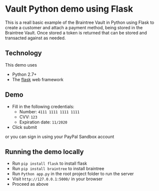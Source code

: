 # Vault Python demo using Flask 

This is a reall basic example of the Braintree Vault in Python using Flask to create a customer and attach a payment method, being stored in the Braintree Vault. Once stored a token is returned that can be stored and transacted against as needed.

## Technology

This demo uses

* Python 2.7+
* The [flask](http://flask.pocoo.org/) web framework

## Demo

* Fill in the following credentials:
  * Number: `4111 1111 1111 1111`
  * CVV: `123`
  * Expiration date: `11/2020`
* Click submit

or you can sign in using your PayPal Sandbox account

## Running the demo locally

* Run `pip install flask` to install flask
* Run `pip install braintree` to install braintree 
* Run `Python app.py` in the root project folder to run the server 
* Visit `http://127.0.0.1:5000/` in your browser
* Proceed as above
